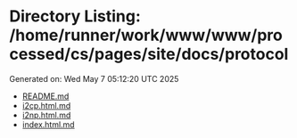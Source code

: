 # Directory Listing: /home/runner/work/www/www/processed/cs/pages/site/docs/protocol
Generated on: Wed May  7 05:12:20 UTC 2025

- [README.md](README.md)
- [i2cp.html.md](i2cp.html.md)
- [i2np.html.md](i2np.html.md)
- [index.html.md](index.html.md)
